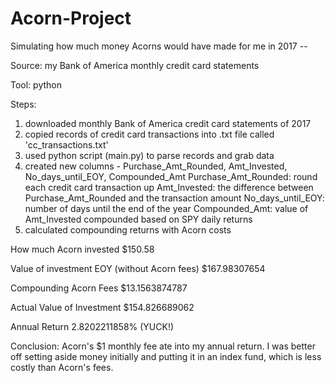 # Acorn-Project

Simulating how much money Acorns would have made for me in 2017 --

Source: my Bank of America monthly credit card statements

Tool: python

Steps:

1) downloaded monthly Bank of America credit card statements of 2017
2) copied records of credit card transactions into .txt file called 'cc_transactions.txt'
3) used python script (main.py) to parse records and grab data
4) created new columns - Purchase_Amt_Rounded, Amt_Invested, No_days_until_EOY, Compounded_Amt
    Purchase_Amt_Rounded: round each credit card transaction up
    Amt_Invested: the difference between Purchase_Amt_Rounded and the transaction amount
    No_days_until_EOY: number of days until the end of the year
    Compounded_Amt: value of Amt_Invested compounded based on SPY daily returns
5) calculated compounding returns with Acorn costs

How much Acorn invested $150.58

Value of investment EOY (without Acorn fees) $167.98307654

Compounding Acorn Fees $13.1563874787

Actual Value of Investment	$154.826689062

Annual Return	2.8202211858% (YUCK!)

Conclusion: Acorn's $1 monthly fee ate into my annual return. I was better off setting aside money initially and putting it in an index fund, which is less costly than Acorn's fees.
